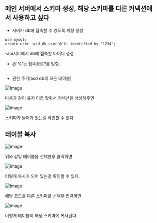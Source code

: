 ## 메인 서버에서 스키마 생성, 해당 스키마를 다른 커넥션에서 사용하고 싶다

- 서버가 db에 접속할 수 있도록 계정 생성
```
use mysql;
create user 'asd_db_user'@'%' identified by '1234';
```
-api서버에서 db에 접속할 아이디 생성
- @'%'는 접속경로?를 말함.
```grant ALL privileges on asd.* to 'asd_db_user'@'%';
```
- 권한 주기(asd db의 모든 테이블)

![image](https://github.com/ijd1236/Database/assets/130967884/43f82431-6a93-4eac-83db-5216f4ec2c83)

다음과 같이 유저 이름 맞춰서 커넥션을 생성해주면


![image](https://github.com/ijd1236/Database/assets/130967884/fb817b28-2830-47a1-9351-aa5c87af25a7)

스키마가 들어가 있는걸 확인할 수 있다

## 테이블 복사

![image](https://github.com/ijd1236/Database/assets/130967884/a9413f0f-ff43-46c2-b205-79f1679f6219)

위와 같잉 테이블을 선택한후 클릭하면

![image](https://github.com/ijd1236/Database/assets/130967884/73fceb78-3f14-42b8-9088-570bd99c2350)

이렇게 복사가 되어 있는걸 확인할 수 있다.

![image](https://github.com/ijd1236/Database/assets/130967884/a76637a9-3c89-4788-b37f-d037ecaa4577)

해당 코드를 다른 스키마를 선택후 입력하면

![image](https://github.com/ijd1236/Database/assets/130967884/8e52d477-de51-444f-abe6-ee9499ee79b1)

이렇게 테이블이 해당 스키마에 복사된다


